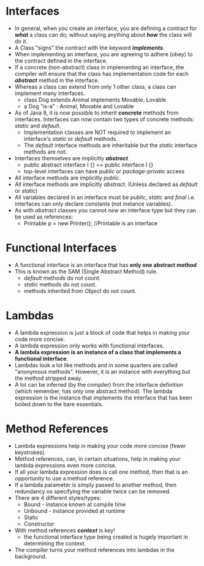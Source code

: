 # Interfaces

* In general, when you create an interface, you are defining a contract for ***what*** a class can do; without saying anything about ***how*** the class will do it.
* A Class "signs" the contract with the keyword ***implements***.
* When implementing an interface, you are agreeing to adhere (obey) to the contract defined in the interface.
* If a concrete (non-abstract) class in implementing an interface, the compiler will ensure that the class has implementation code for each ***abstract*** method in the interface.
* Whereas a class can extend from only 1 other class, a class can implement many interfaces.
    * class Dog extends Animal implements Movable, Lovable
    * a Dog "is-a" : Animal, Movable and Lovable
* As of Java 8, it is now possible to inherit **concrete** methods from interfaces. Interfaces can now contain two types of concrete methods: *static* and *default*.
    * Implementation classes are NOT required to implement an interface's *static* or *default* methods. 
    * The *default* interface methods are inheritable but the *static* interface methods are not.
* Interfaces themselves are implicitly ***abstract***
    * public abstract interface I {} == public interface I {}
    * top-level interfaces can have *public* or *package-private* access
* All interface methods are implicitly *public*.
* All interface methods are implicitly *abstract*. (Unless declared as *default* or *static*)
* All variables declared in an interface must be *public*, *static* and *final* i.e. interfaces can only declare constants (not instance variables).
* As with *abstract* classes you cannot *new* an interface type but they can be used as references:
  * Printable p = new Printer(); //Printable is an interface

# Functional Interfaces

* A functional interface is an interface that has **only one abstract method**
* This is known as the SAM (Single Abstract Method) rule.
  * *default* methods do not count.
  * *static* methods do not count.
  * methods inherited from *Object* do not count.

# Lambdas

* A lambda expression is just a block of code that helps in making your code more concise.
* A lambda expression only works with functional interfaces.
* **A lambda expression is an instance of a class that implements a functional interface**.
* Lambdas look a lot like methods and in some quarters are called "anonymous methods". However, it is an instance with everything but the method stripped away.
* A lot can be inferred (by the compiler) from the interface definition (which remember, has only one abstract method). The lambda expression is the instance that implements the interface that has been boiled down to the bare essentials.

# Method References

* Lambda expressions help in making your code more concise (fewer keystrokes).
* Method references, can, in certain situations, help in making your lambda expressions even more concise.
* If all your lambda expression does is call one method, then that is an opportunity to use a method reference.
* If a lambda parameter is simply passed to another method, then redundancy os specifying the variable twice can be removed.
* There are 4 different styles/types:
  * Bound - instance known at compile time
  * Unbound - instance provided at runtime
  * Static
  * Constructor
* With method references ***context*** is key!
  * the functional interface type being created is hugely important in determining the context.
* The compiler turns your method references into lambdas in the background.